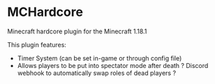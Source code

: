 # MCHardcore


Minecraft hardcore plugin for the Minecraft 1.18.1

This plugin features:

- Timer System (can be set in-game or through config file)
- Allows players to be put into spectator mode after death 
? Discord webhook to automatically swap roles of dead players ?
